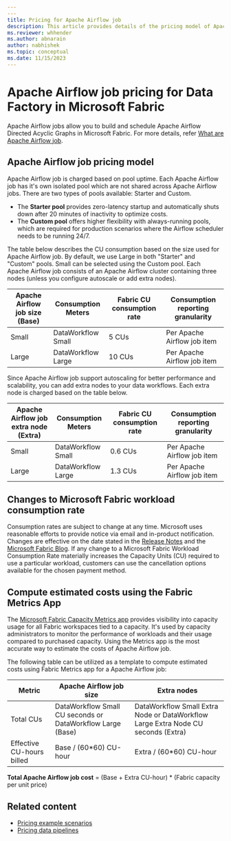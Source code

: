 ```yaml
---
---
title: Pricing for Apache Airflow job
description: This article provides details of the pricing model of Apache Airflow job for Data Factory in Microsoft Fabric.
ms.reviewer: whhender
ms.author: abnarain
author: nabhishek
ms.topic: conceptual
ms.date: 11/15/2023
---
```


# Apache Airflow job pricing for Data Factory in Microsoft Fabric

Apache Airflow jobs allow you to build and schedule Apache Airflow Directed Acyclic Graphs in Microsoft Fabric. For more details, refer [What are Apache Airflow job](apache-airflow-jobs-concepts.md).



## Apache Airflow job pricing model

Apache Airflow job is charged based on pool uptime. Each Apache Airflow job has it's own isolated pool which are not shared across Apache Airflow jobs. There are two types of pools available: Starter and Custom.

- The **Starter pool** provides zero-latency startup and automatically shuts down after 20 minutes of inactivity to optimize costs.
- The **Custom pool** offers higher flexibility with always-running pools, which are required for production scenarios where the Airflow scheduler needs to be running 24/7.

The table below describes the CU consumption based on the size used for Apache Airflow job. By default, we use Large in both "Starter" and "Custom" pools. Small can be selected using the Custom pool. Each Apache Airflow job consists of an Apache Airflow cluster containing three nodes (unless you configure autoscale or add extra nodes).

|Apache Airflow job  size (Base)  |Consumption Meters  |Fabric CU consumption rate  |Consumption reporting granularity      |
|---------|---------|---------|---------|
|Small     | DataWorkflow Small | 5 CUs         | Per Apache Airflow job item |
|Large     | DataWorkflow Large | 10 CUs        | Per Apache Airflow job item |

Since Apache Airflow job support autoscaling for better performance and scalability, you can add extra nodes to your data workflows. Each extra node is charged based on the table below.

| Apache Airflow job extra node (Extra) | Consumption Meters | Fabric CU consumption rate | Consumption reporting granularity |
| ------------------------------------------ | ------------------ | -------------------------- | --------------------------------- |
| Small                                      | DataWorkflow Small | 0.6 CUs                    | Per Apache Airflow job item       |
| Large                                      | DataWorkflow Large | 1.3 CUs                    | Per Apache Airflow job item       |

## Changes to Microsoft Fabric workload consumption rate

Consumption rates are subject to change at any time. Microsoft uses reasonable efforts to provide notice via email and in-product notification. Changes are effective on the date stated in the [Release Notes](/fabric/release-plan/data-factory) and the [Microsoft Fabric Blog](https://blog.fabric.microsoft.com/blog/). If any change to a Microsoft Fabric Workload Consumption Rate materially increases the Capacity Units (CU) required to use a particular workload, customers can use the cancellation options available for the chosen payment method.

## Compute estimated costs using the Fabric Metrics App

The [Microsoft Fabric Capacity Metrics app](../enterprise/metrics-app.md) provides visibility into capacity usage for all Fabric workspaces tied to a capacity. It's used by capacity administrators to monitor the performance of workloads and their usage compared to purchased capacity. Using the Metrics app is the most accurate way to estimate the costs of Apache Airflow job.  

The following table can be utilized as a template to compute estimated costs using Fabric Metrics app for a Apache Airflow job:

|Metric  |Apache Airflow job size  | Extra nodes  |
|---------|---------|---------|
|Total CUs     | DataWorkflow Small CU seconds or DataWorkflow Large (Base) | DataWorkflow Small Extra Node or DataWorkflow Large Extra Node CU seconds (Extra) |
|Effective CU-hours billed      | Base / (60*60)  CU-hour | Extra / (60*60)  CU-hour |

**Total Apache Airflow job cost** = (Base + Extra CU-hour) * (Fabric capacity per unit price)



## Related content

- [Pricing example scenarios](pricing-overview.md#pricing-examples)
- [Pricing data pipelines](pricing-pipelines.md)
